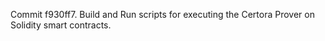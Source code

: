 Commit f930ff7.                    Build and Run scripts for executing the Certora Prover on Solidity smart contracts.